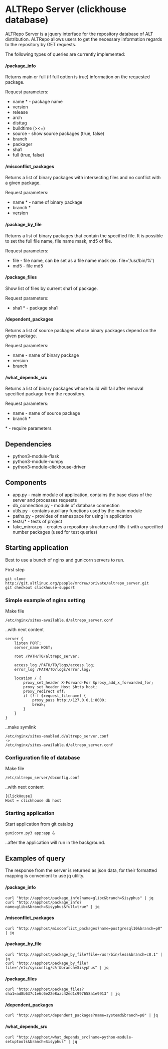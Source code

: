 # ALTRepo Server (clickhouse database)

ALTRepo Server is a jquery interface for the repository database of ALT
distribution. ALTRepo allows users to get the necessary information 
regards to the repository by GET requests.

The following types of queries are currently implemented:

#### /package_info

Returns main or full (if full option is true) information on the 
requested package.

Request parameters:

* name * - package name
* version
* release
* arch
* disttag
* buildtime (><=)
* source - show source packages (true, false)
* branch
* packager
* sha1
* full (true, false)

#### /misconflict_packages

Returns a list of binary packages with intersecting files and no 
conflict with a given package.

Request parameters:

* name * - name of binary package
* branch *
* version

#### /package_by_file

Returns a list of binary packages that contain the specified file.
It is possible to set the full file name, file name mask, md5 of file.

Request parameters:

* file - file name, can be set as a file name mask 
(ex. file='/usr/bin/%')
* md5 - file md5

#### /package_files

Show list of files by current sha1 of package.

Request parameters:

* sha1 * - package sha1

#### /dependent_packages

Returns a list of source packages whose binary packages depend on the
given package.

Request parameters:

* name - name of binary package
* version
* branch

#### /what_depends_src

Returns a list of binary packages whose build will fail after removal
specified package from the repository.

Request parameters:

* name - name of source package
* branch *

\* - require parameters

## Dependencies

* python3-module-flask
* python3-module-numpy
* python3-module-clickhouse-driver

## Components

* app.py - main module of application, contains the base class of the 
server and processes requests
* db_connection.py - module of database connection
* utils.py - contains auxiliary functions used by the main module
* paths.py - provides of namespace for using in application
* tests/* - tests of project
* fake_mirror.py - creates a repository structure and fills it with a
specified number packages (used for test queries)

## Starting application

Best to use a bunch of nginx and gunicorn servers to run.

First step

	git clone http://git.altlinux.org/people/mrdrew/private/altrepo_server.git
	git checkout clickhouse-support

### Simple example of nginx setting

Make file

	/etc/nginx/sites-available.d/altrepo_server.conf 

..with next content

    server {
        listen PORT;
        server_name HOST;
        
        root /PATH/TO/altrepo_server;
        
        access_log /PATH/TO/logs/access.log;
        error_log /PATH/TO/logs/error.log;
        
        location / {
            proxy_set_header X-Forward-For $proxy_add_x_forwarded_for;
            proxy_set_header Host $http_host;
            proxy_redirect off;
            if (!-f $request_filename) {
                proxy_pass http://127.0.0.1:8000;
                break;
            }
        }
    }

..make symlink

	/etc/nginx/sites-enabled.d/altrepo_server.conf
	->
	/etc/nginx/sites-available.d/altrepo_server.conf

### Configuration file of database

Make file

	/etc/altrepo_server/dbconfig.conf

..with next content

	[ClickHouse]
    Host = clickhouse db host

### Starting application

Start application from git catalog

	gunicorn.py3 app:app &

..after the application will run in the background.

## Examples of query

The response from the server is returned as json data, for their 
formatted mapping is convenient to use jq utility.

#### /package_info

	curl "http://apphost/package_info?name=glibc&branch=Sisyphus" | jq
	curl "http://apphost/package_info?name=glibc&branch=Sisyphus&full=true" | jq

#### /misconflict_packages

	curl "http://apphost/misconflict_packages?name=postgresql10&branch=p8" | jq

#### /package_by_file

	curl "http://apphost/package_by_file?file=/usr/bin/less&branch=c8.1" | jq
	curl "http://apphost/package_by_file?file='/etc/sysconfig/c%'&branch=Sisyphus" | jq

#### /package_files

	curl "http://apphost/package_files?sha1=ad8b637c1e6c6e22e8aac42ed1c997658a1e9913" | jq

#### /dependent_packages

	curl "http://apphost/dependent_packages?name=systemd&branch=p8" | jq

#### /what_depends_src

	curl "http://apphost/what_depends_src?name=python-module-setuptools&branch=Sisyphus" | jq
